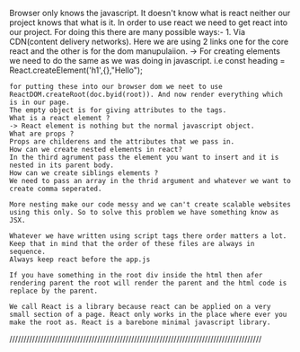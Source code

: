 Browser only knows the javascript. It doesn't know what is react neither our project knows that what is it. 
In order to use react we need to get react into our project. 
For doing this there are many possible ways:-
    1. Via CDN(content delivery networks). 
    Here we are using 2 links one for the core react and the other is for the dom manupulaiion.
    -> For creating elements we need to do the same as we was doing in javascript. 
    i.e  const heading = React.createElement('h1',{},"Hello");
                                       <!-- ^     ^     ^ -->
                                    <!-- tagname   obj   content  -->

    for putting these into our browser dom we neet to use ReactDOM.createRoot(doc.byid(root)). And now render everything which is in our page. 
    The empty object is for giving attributes to the tags.
    What is a react element ? 
    -> React element is nothing but the normal javascript object.   
    What are props ?
    Props are childerens and the attributes that we pass in. 
    How can we create nested elements in react? 
    In the third agrument pass the element you want to insert and it is nested in its parent body. 
    How can we create siblings elements ?
    We need to pass an array in the thrid argument and whatever we want to create comma seperated. 

    More nesting make our code messy and we can't create scalable websites using this only. So to solve this problem we have something know as JSX. 

    Whatever we have written using script tags there order matters a lot. Keep that in mind that the order of these files are always in sequence. 
    Always keep react before the app.js 
    
    If you have something in the root div inside the html then afer rendering parent the root will render the parent and the html code is replace by the parent. 

    We call React is a library because react can be applied on a very small section of a page. React only works in the place where ever you make the root as. React is a barebone minimal javascript library. 

/////////////////////////////////////////////////////////////////////////////////////////



    